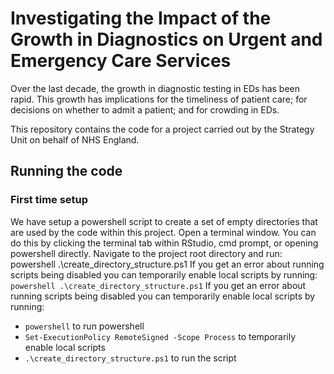 # Investigating the Impact of the Growth in Diagnostics on Urgent and Emergency Care Services

Over the last decade, the growth in diagnostic testing in EDs has been rapid. This growth has implications for the timeliness of patient care; for decisions on whether to admit a patient; and for crowding in EDs. 

This repository contains the code for a project carried out by the Strategy Unit on behalf of NHS England.

## Running the code

### First time setup

We have setup a powershell script to create a set of empty directories that are used by the code within this project. Open a terminal window. You can do this by clicking the terminal tab within RStudio, cmd prompt, or opening powershell directly. Navigate to the project root directory and run: powershell .\create_directory_structure.ps1 If you get an error about running scripts being disabled you can temporarily enable local scripts by running:
`powershell .\create_directory_structure.ps1` 
If you get an error about running scripts being disabled you can temporarily enable local scripts by running:  
 - `powershell` to run powershell
 - `Set-ExecutionPolicy RemoteSigned -Scope Process` to temporarily enable local scripts  
 - `.\create_directory_structure.ps1` to run the script
